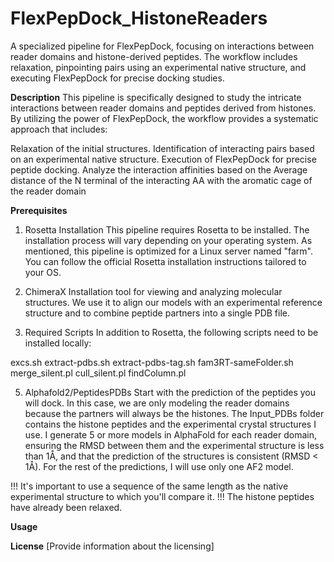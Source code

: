 # FlexPepDock_HistoneReaders
A specialized pipeline for FlexPepDock, focusing on interactions between reader domains and histone-derived peptides. The workflow includes relaxation, pinpointing pairs using an experimental native structure, and executing FlexPepDock for precise docking studies.

**Description**
This pipeline is specifically designed to study the intricate interactions between reader domains and peptides derived from histones. By utilizing the power of FlexPepDock, the workflow provides a systematic approach that includes:

Relaxation of the initial structures.
Identification of interacting pairs based on an experimental native structure.
Execution of FlexPepDock for precise peptide docking.
Analyze the interaction affinities based on the Average distance of the N terminal of the interacting AA with the aromatic cage of the reader domain


**Prerequisites**
1. Rosetta Installation
This pipeline requires Rosetta to be installed. The installation process will vary depending on your operating system. As mentioned, this pipeline is optimized for a Linux server named "farm". You can follow the official Rosetta installation instructions tailored to your OS.

2. ChimeraX Installation
tool for viewing and analyzing molecular structures. We use it to align our models with an experimental reference structure and to combine peptide partners into a single PDB file.

4. Required Scripts
In addition to Rosetta, the following scripts need to be installed locally:

excs.sh
extract-pdbs.sh
extract-pdbs-tag.sh
fam3RT-sameFolder.sh
merge_silent.pl
cull_silent.pl
findColumn.pl

5. Alphafold2/PeptidesPDBs
Start with the prediction of the peptides you will dock. In this case, we are only modeling the reader domains because the partners will always be the histones. The Input_PDBs folder contains the histone peptides and the experimental crystal structures I use. I generate 5 or more models in AlphaFold for each reader domain, ensuring the RMSD between them and the experimental structure is less than 1Å, and that the prediction of the structures is consistent (RMSD < 1Å). For the rest of the predictions, I will use only one AF2 model.

!!! It's important to use a sequence of the same length as the native experimental structure to which you'll compare it.
!!! The histone peptides have already been relaxed.


**Usage**



**License**
[Provide information about the licensing]


